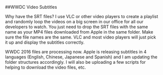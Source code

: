 ##WWDC Video Subtitles

Why have the SRT files?
I use VLC or other video players to create a playlist and randomly loop the videos on a big screen in our office for all our developers to watch. You just need to drop the SRT files with the same name as your MP4 files downloaded from Apple in the same folder. Make sure the file names are the same. VLC and most video players will just pick it up and display the subtitles correctly.

WWDC 2016 files are processing now. Apple is releasing subtitles in 4 languages (English, Chinese, Japanese and Spanish) and I am updating the folder structures accordingly. I will also be uploading a few scripts for helping to download the video files, etc. 

